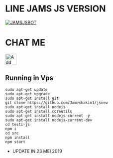 # LINE JAMS JS VERSION
[![JAMSJSBOT](https://3.bp.blogspot.com/-H_quDbTlK4Q/XLs-rkivTGI/AAAAAAAAAQc/ks5Dxo5dlAkUVkqFBkB_IkuddbpGdu7PACLcBGAs/s1600/PicsArt_04-20-11.44.33.gif)](http://line.me/ti/p/~jameshakim1)

# CHAT ME
<a href="https://line.me/R/ti/p/~jameshakim1"><img height="36" border="0" alt="Add Friend" src="https://scdn.line-apps.com/n/line_add_friends/btn/en.png"></a>

## Running in Vps
```
sudo apt-get update
sudo apt-get upgrade
sudo apt-get install git
git clone https://github.com/Jameshakim1/jsnew
sudo apt-get install nodejs
sudo apt-get install coreutils
sudo apt-get install nodejs-current -y
sudo apt-get install nodejs-current-dev
cd testi-js
npm i
cd src
npm install
npm start
```
- UPDATE IN
23 MEI 2019
